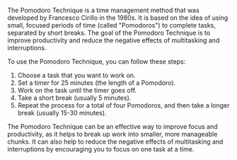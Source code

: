 The Pomodoro Technique is a time management method that was developed by Francesco Cirillo in the 1980s. It is based on the idea of using small, focused periods of time (called "Pomodoros") to complete tasks, separated by short breaks. The goal of the Pomodoro Technique is to improve productivity and reduce the negative effects of multitasking and interruptions.

To use the Pomodoro Technique, you can follow these steps:

1.  Choose a task that you want to work on.
2.  Set a timer for 25 minutes (the length of a Pomodoro).
3.  Work on the task until the timer goes off.
4.  Take a short break (usually 5 minutes).
5.  Repeat the process for a total of four Pomodoros, and then take a longer break (usually 15-30 minutes).

The Pomodoro Technique can be an effective way to improve focus and productivity, as it helps to break up work into smaller, more manageable chunks. It can also help to reduce the negative effects of multitasking and interruptions by encouraging you to focus on one task at a time.